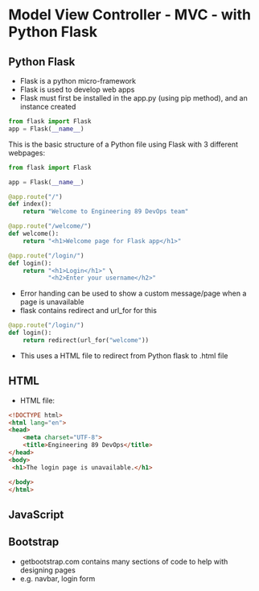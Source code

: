 # Model View Controller - MVC - with Python Flask
## Python Flask
- Flask is a python micro-framework
- Flask is used to develop web apps
- Flask must first be installed in the app.py (using pip method), and an instance created
```python
from flask import Flask
app = Flask(__name__)
```
This is the basic structure of a Python file using Flask with 3 different webpages:
```python
from flask import Flask

app = Flask(__name__)

@app.route("/")
def index():
    return "Welcome to Engineering 89 DevOps team"

@app.route("/welcome/")
def welcome():
    return "<h1>Welcome page for Flask app</h1>"

@app.route("/login/")
def login():
    return "<h1>Login</h1>" \
           "<h2>Enter your username</h2>"
```
- Error handing can be used to show a custom message/page when a page is unavailable
- flask contains redirect and url_for for this
```python
@app.route("/login/")
def login():
    return redirect(url_for("welcome"))
```
- This uses a HTML file to redirect from Python flask to .html file
## HTML
- HTML file:
```html
<!DOCTYPE html>
<html lang="en">
<head>
    <meta charset="UTF-8">
    <title>Engineering 89 DevOps</title>
</head>
<body>
 <h1>The login page is unavailable.</h1>

</body>
</html>
```
## JavaScript
## Bootstrap
- getbootstrap.com contains many sections of code to help with designing pages
- e.g. navbar, login form